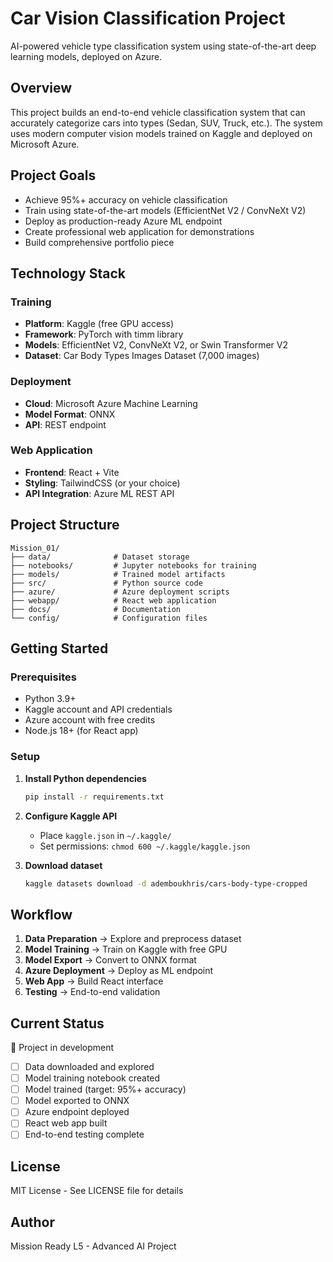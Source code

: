 # Car Vision Classification Project

AI-powered vehicle type classification system using state-of-the-art deep learning models, deployed on Azure.

## Overview

This project builds an end-to-end vehicle classification system that can accurately categorize cars into types (Sedan, SUV, Truck, etc.). The system uses modern computer vision models trained on Kaggle and deployed on Microsoft Azure.

## Project Goals

- Achieve 95%+ accuracy on vehicle classification
- Train using state-of-the-art models (EfficientNet V2 / ConvNeXt V2)
- Deploy as production-ready Azure ML endpoint
- Create professional web application for demonstrations
- Build comprehensive portfolio piece

## Technology Stack

### Training
- **Platform**: Kaggle (free GPU access)
- **Framework**: PyTorch with timm library
- **Models**: EfficientNet V2, ConvNeXt V2, or Swin Transformer V2
- **Dataset**: Car Body Types Images Dataset (7,000 images)

### Deployment
- **Cloud**: Microsoft Azure Machine Learning
- **Model Format**: ONNX
- **API**: REST endpoint

### Web Application
- **Frontend**: React + Vite
- **Styling**: TailwindCSS (or your choice)
- **API Integration**: Azure ML REST API

## Project Structure

```
Mission_01/
├── data/              # Dataset storage
├── notebooks/         # Jupyter notebooks for training
├── models/            # Trained model artifacts
├── src/               # Python source code
├── azure/             # Azure deployment scripts
├── webapp/            # React web application
├── docs/              # Documentation
└── config/            # Configuration files
```

## Getting Started

### Prerequisites
- Python 3.9+
- Kaggle account and API credentials
- Azure account with free credits
- Node.js 18+ (for React app)

### Setup

1. **Install Python dependencies**
   ```bash
   pip install -r requirements.txt
   ```

2. **Configure Kaggle API**
   - Place `kaggle.json` in `~/.kaggle/`
   - Set permissions: `chmod 600 ~/.kaggle/kaggle.json`

3. **Download dataset**
   ```bash
   kaggle datasets download -d ademboukhris/cars-body-type-cropped
   ```

## Workflow

1. **Data Preparation** → Explore and preprocess dataset
2. **Model Training** → Train on Kaggle with free GPU
3. **Model Export** → Convert to ONNX format
4. **Azure Deployment** → Deploy as ML endpoint
5. **Web App** → Build React interface
6. **Testing** → End-to-end validation

## Current Status

🚧 Project in development

- [ ] Data downloaded and explored
- [ ] Model training notebook created
- [ ] Model trained (target: 95%+ accuracy)
- [ ] Model exported to ONNX
- [ ] Azure endpoint deployed
- [ ] React web app built
- [ ] End-to-end testing complete

## License

MIT License - See LICENSE file for details

## Author

Mission Ready L5 - Advanced AI Project
